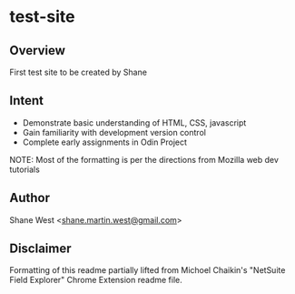 # test-site
## Overview

First test site to be created by Shane

## Intent

- Demonstrate basic understanding of HTML, CSS, javascript
- Gain familiarity with development version control
- Complete early assignments in Odin Project

NOTE: Most of the formatting is per the directions from Mozilla web dev tutorials

## Author

Shane West <[shane.martin.west@gmail.com](mailto:shane.martin.west@gmail.com)>

## Disclaimer

Formatting of this readme partially lifted from Michoel Chaikin's "NetSuite Field Explorer" Chrome Extension readme file.